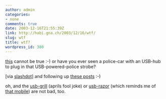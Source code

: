 ```yaml
---
author: admin
categories:
- none
comments: true
date: 2003-12-16T21:55:39Z
link: http://habi.gna.ch/2003/12/16/wtf/
slug: wtf
title: wtf?
wordpress_id: 380
---
```


[this](http://www.watch.impress.co.jp/akiba/hotline/20030315/image/npl2.html) cannot be true :-)
or have you ever seen a police-car with an USB-hub to plug in that USB-powered-police strobe?

[via [slashdot](http://ask.slashdot.org/comments.pl?sid=80862&cid=7119499)] and following up [these posts](http://habi.gna.ch/blog/mt-search.cgi?IncludeBlogs=1&search=usb-powered) :-)

oh, and the [usb-grill](http://www.thinkgeek.com/stuff/looflirpa/igrill.shtml) (aprils fool joke) or [usb-razor](http://www.watch.impress.co.jp/akiba/hotline/20030419/image/nusbs1.html) (which reminds me of [that mobile](http://images.google.com/imgres?imgurl=www.mobile-review.com/review/image/motorola/v70/pic3.jpg&imgrefurl=http://www.mobile-review.com/articles/2002/siemvsmot-en.shtml&h=276&w=500&prev=/images%3Fq%3Dmotorola%26start%3D40%26svnum%3D10%26hl%3Dde%26lr%3D%26ie%3DUTF-8%26oe%3DUTF-8%26sa%3DN)) are not bad, too.
